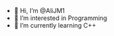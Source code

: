- 👋 Hi, I’m @AliJM1
- 👀 I’m interested in Programming
- 🌱 I’m currently learning C++

<!---
AliJM1/AliJM1 is a ✨ special ✨ repository because its `README.md` (this file) appears on your GitHub profile.
You can click the Preview link to take a look at your changes.
--->
